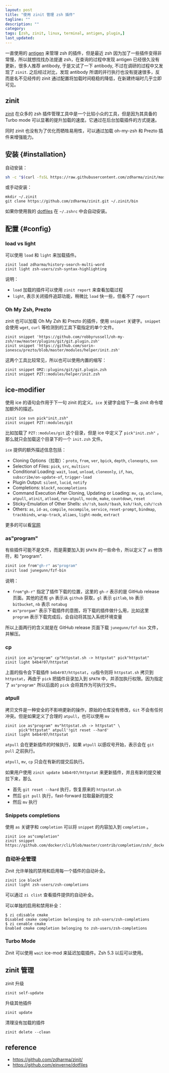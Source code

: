 ```yaml
---
layout: post
title: "使用 zinit 管理 zsh 插件"
tagline: ""
description: ""
category:
tags: [zsh, zinit, linux, terminal, antigen, plugin,]
last_updated:
---
```



一直使用的 [antigen](/post/2017/09/antigen-zsh-plugin-manager.html) 来管理 zsh 的插件，但是最近 zsh 因为加了一些插件变得非常慢，所以就想找找办法提速 zsh，在查询的过程中发现 antigen 已经很久没有更新，很多人推荐 antibody, 于是又试了一下 antibody, 不过在调研的过程中又发现了 `zinit`. 之后经过对比，发现 antibody 所谓的并行执行也没有提速很多，反而是名不见经传的 zinit 通过配置将加载时间稳稳的降低，在新建终端时几乎立即可见。

## zinit
[zinit](https://github.com/zdharma/zinit) 在众多的 zsh 插件管理工具中是一个比较小众的工具，但是因为其具备的 Turbo mode 可以显著的提升加载的速度。它通过在后台加载插件的方式提速。

同时 zinit 也没有为了优化而牺牲易用性，可以通过加载 oh-my-zsh 和 Prezto 插件来增强能力。

## 安装 {#installation}
自动安装：

```bash
sh -c "$(curl -fsSL https://raw.githubusercontent.com/zdharma/zinit/master/doc/install.sh)"
```

或手动安装：

    mkdir ~/.zinit
    git clone https://github.com/zdharma/zinit.git ~/.zinit/bin

如果你使用我的 [dotfiles](https://github.com/einverne/dotfiles) 在 `~/.zshrc` 中会自动安装。


## 配置 {#config}

### load vs light
可以使用 `load` 和 `light` 来加载插件。

```
zinit load zdharma/history-search-multi-word
zinit light zsh-users/zsh-syntax-highlighting
```

说明：

- `load` 加载的插件可以使用 `zinit report` 来查看加载过程
- `light`, 表示关闭插件追踪功能，稍微比 `load` 快一些，但看不了 `report`

### Oh My Zsh, Prezto
zinit 也可以加载 Oh My Zsh 和 Prezto 的插件，使用 `snippet` 关键字。`snippet` 会使用 `wget`, `curl` 等检测到的工具下载指定的单个文件。

```
zinit snippet 'https://github.com/robbyrussell/oh-my-zsh/raw/master/plugins/git/git.plugin.zsh'
zinit snippet 'https://github.com/sorin-ionescu/prezto/blob/master/modules/helper/init.zsh'
```

这两个工具比较常见，所以也可以使用内置的缩写：

```
zinit snippet OMZ::plugins/git/git.plugin.zsh
zinit snippet PZT::modules/helper/init.zsh
```

## ice-modifier

使用 ice 的语句会作用于下一句 zinit 的定义。`ice` 关键字会给下一条 zinit 命令增加额外的描述。

```
zinit ice svn pick"init.zsh"
zinit snippet PZT::modules/git
```

比如加载了 `PZT::modules/git` 这个目录，但是 ice 中定义了 `pick"init.zsh"` ， 那么就只会加载这个目录下的一个 `init.zsh` 文件。

`ice` 提供的额外描述信息包括：

- Cloning Options（拉取）：`proto`, `from`, `ver`, `bpick`, `depth`, `cloneopts`, `svn`
- Selection of Files: `pick`, `src`, `multisrc`
- Conditional Loading: `wait`, `load`, `unload`, `cloneonly`, `if`, `has`, `subscribe/on-update-of`, `trigger-load`
- Plugin Output: `silent`, `lucid`, `notify`
- Completions: `blockf`, `nocompletions`
- Command Execution After Cloning, Updating or Loading: `mv`, `cp`, `atclone`, `atpull`, `atinit`, `atload`, `run-atpull`, `nocde`, `make`, `countdown`, `reset`
- Sticky-Emulation of Other Shells: `sh/!sh`, `bash/!bash`, `ksh/!ksh`, `csh/!csh`
- Others: `as`, `id-as`, `compile`, `nocompile`, `service`, `reset-prompt`, `bindmap`, `trackbinds`, `wrap-track`, `aliaes`, `light-mode`, `extract`

更多的可以看[官网](https://github.com/zdharma/zinit#ice-modifiers)


### as"program"
有些插件可能不是文件，而是需要加入到 `$PATH` 的一些命令，所以定义了 `as` 修饰符，和 "program".

```bash
zinit ice from"gh-r" as"program"
zinit load junegunn/fzf-bin
```

说明：

- `from"gh-r"` 指定了插件下载的位置，这里的 `gh-r` 表示的是 GitHub release 页面。其他的还有 `gh` 表示从 `github` 获取，`gl` 表示 `gitlab`, `bb` 表示 `bitbucket`, `nb` 表示 `notabug`
- `as"prorgam"` 表示下载插件的意图，将下载的插件做什么用，比如这里 `program` 表示下载完成后，会自动将其加入系统环境变量

所以上面两行的含义就是在 GitHub release 页面下载 `junegunn/fzf-bin` 文件，并解压。

### cp

```
zinit ice as"program" cp"httpstat.sh -> httpstat" pick"httpstat"
zinit light b4b4r07/httpstat
```

上面的指令会下载插件 `b4b4r07/httpstat`，`cp`指令则将 `httpstat.sh` 拷贝到 `httpstat`，再由于 `pick` 把插件目录加入到 `$PATH` 中，并添加执行权限。因为指定了 `as"program"` 所以后面的 `pick` 会将其作为可执行文件。

### atpull

拷贝文件是一种安全的不影响更新的操作，原始的仓库没有修改，`Git` 不会有任何冲突。但是如果定义了合理的 `atpull`，也可以使用 `mv`

```
zinit ice as"program" mv"httpstat.sh -> httpstat" \
      pick"httpstat" atpull'!git reset --hard'
zinit light b4b4r07/httpstat
```

`atpull` 会在更新插件的时候执行，如果 `atpull` 以感叹号开始，表示会在 `git pull` 之前执行。

`atpull`, `mv`, `cp` 只会在有新的提交后执行。

如果用户使用 `zinit update b4b4r07/httpstat` 来更新插件，并且有新的提交被拉下来，那么

- 首先 `git reset --hard` 执行，恢复原来的 `httpstat.sh`
- 然后 `git pull` 执行，fast-forward 拉取最新的提交
- 然后 `mv` 执行


### Snippets completions
使用 `as` 关键字和 `completion` 可以将 `snippet` 的内容加入到 `completion` 。

```
zinit ice as"completion"
zinit snippet https://github.com/docker/cli/blob/master/contrib/completion/zsh/_docker
```


### 自动补全管理
Zinit 允许单独的禁用和启用每一个插件的自动补全。

```
zinit ice blockf
zinit light zsh-users/zsh-completions
```

可以通过  `zi clist` 查看插件提供的自动补全。

可以单独的启用和禁用补全：

```
$ zi cdisable cmake
Disabled cmake completion belonging to zsh-users/zsh-completions
$ zi cenable cmake
Enabled cmake completion belonging to zsh-users/zsh-completions
```


### Turbo Mode
Zinit 可以使用 `wait` ice-mod 来延迟加载插件。Zsh 5.3 以后可以使用。


## zinit 管理

zinit 升级

	zinit self-update

升级其他插件

	zinit update

清理没有加载的插件

	zinit delete --clean

## reference

- <https://github.com/zdharma/zinit/>
- <https://github.com/einverne/dotfiles>

